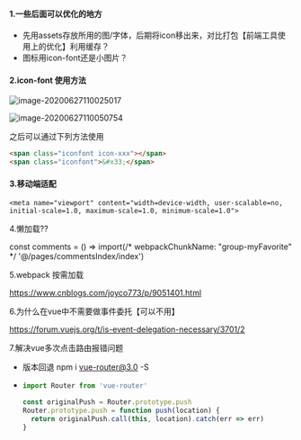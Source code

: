 #### 1.一些后面可以优化的地方

* 先用assets存放所用的图/字体，后期将icon移出来，对比打包【前端工具使用上的优化】利用缓存？
* 图标用icon-font还是小图片？

#### 2.icon-font 使用方法

![image-20200627110025017](C:\Users\GZS15720\AppData\Roaming\Typora\typora-user-images\image-20200627110025017.png)

![image-20200627110050754](D:\Uttues\application\Typora\image-20200627110050754.png)

之后可以通过下列方法使用

```html
<span class="iconfont icon-xxx"></span>
<span class="iconfont">&#x33;</span>
```

#### 3.移动端适配

```
<meta name="viewport" content="width=device-width, user-scalable=no, initial-scale=1.0, maximum-scale=1.0, minimum-scale=1.0">
```





4.懒加载??

const comments = () => import(/* webpackChunkName: "group-myFavorite" */ '@/pages/commentsIndex/index')



5.webpack 按需加载

https://www.cnblogs.com/joyco773/p/9051401.html



6.为什么在vue中不需要做事件委托【可以不用】

https://forum.vuejs.org/t/is-event-delegation-necessary/3701/2



7.解决vue多次点击路由报错问题

* 版本回退 npm i vue-router@3.0 -S

* ```js
  import Router from 'vue-router'
  
  const originalPush = Router.prototype.push
  Router.prototype.push = function push(location) {
    return originalPush.call(this, location).catch(err => err)
  }
  ```

  